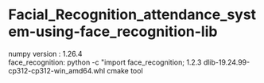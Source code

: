 <!-- @format -->

# Facial_Recognition_attendance_system-using-face_recognition-lib

numpy version : 1.26.4 <br> face_recognition: python -c "import
face_recognition; 1.2.3 dlib-19.24.99-cp312-cp312-win_amd64.whl cmake tool
